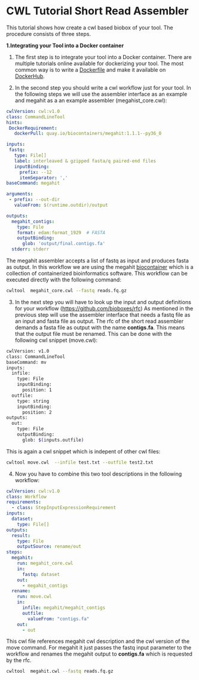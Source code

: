 # CWL Tutorial Short Read Assembler

This tutorial shows how create a cwl based biobox of your tool. The procedure consists of three steps.

**1.Integrating your Tool into a Docker container**

1. The first step is to integrate your tool into a Docker container. There are multiple tutorials online available for
dockerizing your tool. The most common way is to write a [Dockerfile](https://docs.docker.com/engine/reference/builder/) 
and make it available on [DockerHub](https://hub.docker.com/).

2. In the second step you should write a cwl workflow just for your tool. In the following steps we will use the assembler interface as an example and megahit as a an example assembler (megahist_core.cwl):

~~~YAML
cwlVersion: cwl:v1.0
class: CommandLineTool
hints:
 DockerRequirement:
   dockerPull: quay.io/biocontainers/megahit:1.1.1--py36_0

inputs:
 fastq:
   type: File[]
   label: interleaved & gzipped fasta/q paired-end files
   inputBinding:
     prefix: --12
     itemSeparator: ','
baseCommand: megahit

arguments:
 - prefix: --out-dir
   valueFrom: $(runtime.outdir)/output

outputs:
  megahit_contigs:
    type: File
    format: edam:format_1929  # FASTA
    outputBinding:
      glob: 'output/final.contigs.fa'
  stderr: stderr
~~~

The megahit assembler accepts a list of fastq as input and produces fasta as output.
In this workflow we are using the megahit [biocontainer](https://biocontainers.pro/registry/#/) which is a collection of containerized bioinformatics software. This workflow can be executed directly with the following command:

~~~BASH
cwltool  megahit_core.cwl --fastq reads.fq.gz
~~~

3. In the next step you will have to look up the input and output definitions for your workflow (https://github.com/bioboxes/rfc)
As mentioned in the previous step will use the assembler interface that needs a fastq file as an input and fasta file as output. The rfc of the short read assembler demands a fasta file as output with the name **contigs.fa**. This means that 
the output file must be renamed. This can be done with the following cwl snippet (move.cwl):

~~~BASH
cwlVersion: v1.0
class: CommandLineTool
baseCommand: mv
inputs:
  infile:
    type: File
    inputBinding:
      position: 1
  outfile:
    type: string
    inputBinding:
      position: 2
outputs:
  out:
    type: File
    outputBinding:
      glob: $(inputs.outfile)
~~~

This is again a cwl snippet which is indepent of other cwl files:

~~~BASH
cwltool move.cwl  --infile test.txt --outfile test2.txt
~~~

4. Now you have to combine this two tool descriptions in the following workflow:

~~~YAML
cwlVersion: cwl:v1.0
class: Workflow
requirements:
  - class: StepInputExpressionRequirement
inputs:
  dataset:
    type: File[]
outputs:
  result:
    type: File
    outputSource: rename/out
steps:
  megahit:
    run: megahit_core.cwl
    in:
      fastq: dataset
    out:
      - megahit_contigs
  rename:
    run: move.cwl
    in:
      infile: megahit/megahit_contigs
      outfile:
        valueFrom: "contigs.fa"
    out:
      - out
~~~

This cwl file references megahit cwl description and the cwl version of the move command. For megahit it just passes the fastq input parameter to the workflow and renames the megahit output to **contigs.fa** which is requested by the rfc.

~~~BASH
cwltool  megahit.cwl --fastq reads.fq.gz
~~~
